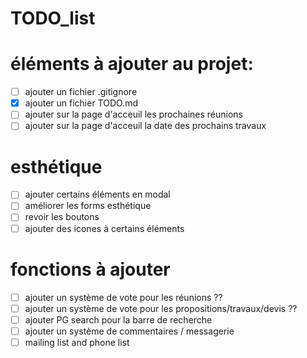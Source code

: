 # TODO_list

# éléments à ajouter au projet:
- [ ] ajouter un fichier .gitignore
- [X] ajouter un fichier TODO.md
- [ ] ajouter sur la page d'acceuil les prochaines réunions
- [ ] ajouter sur la page d'acceuil la date des prochains travaux

# esthétique
- [ ] ajouter certains éléments en modal
- [ ] améliorer les forms esthétique
- [ ] revoir les boutons
- [ ] ajouter des icones à certains éléments

# fonctions à ajouter
- [ ] ajouter un système de vote pour les réunions ??
- [ ] ajouter un système de vote pour les propositions/travaux/devis ??
- [ ] ajouter PG search pour la barre de recherche
- [ ] ajouter un système de commentaires / messagerie
- [ ] mailing list and phone list
